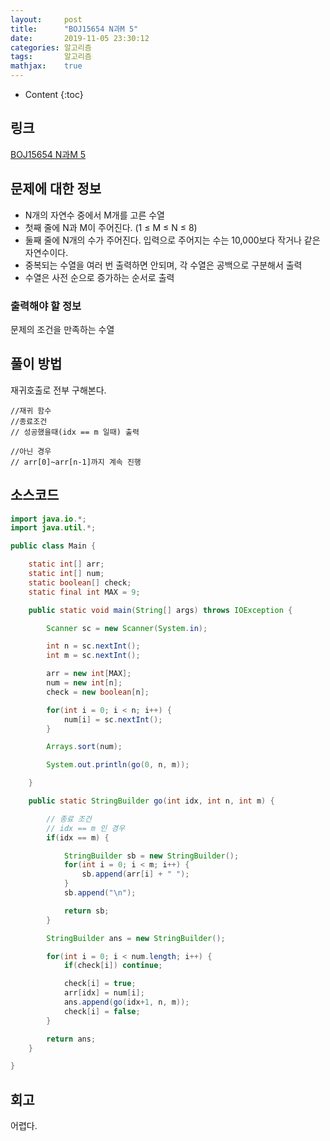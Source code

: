 ```yaml
---
layout:     post
title:      "BOJ15654 N과M 5"
date:       2019-11-05 23:30:12
categories: 알고리즘
tags:       알고리즘
mathjax:    true
---
```


* Content
{:toc}

## 링크

[BOJ15654 N과M 5](https://www.acmicpc.net/problem/15654)



## 문제에 대한 정보

- N개의 자연수 중에서 M개를 고른 수열
- 첫째 줄에 N과 M이 주어진다. (1 ≤ M ≤ N ≤ 8)
- 둘째 줄에 N개의 수가 주어진다. 입력으로 주어지는 수는 10,000보다 작거나 같은 자연수이다.
- 중복되는 수열을 여러 번 출력하면 안되며, 각 수열은 공백으로 구분해서 출력
- 수열은 사전 순으로 증가하는 순서로 출력

### 출력해야 할 정보

문제의 조건을 만족하는 수열

## 풀이 방법

재귀호출로 전부 구해본다.

```text
//재귀 함수
//종료조건
// 성공했을때(idx == m 일때) 출력

//아닌 경우
// arr[0]~arr[n-1]까지 계속 진행
```

## 소스코드

```java
import java.io.*;
import java.util.*;

public class Main {

	static int[] arr;
	static int[] num;
	static boolean[] check;
	static final int MAX = 9;

	public static void main(String[] args) throws IOException {

		Scanner sc = new Scanner(System.in);

		int n = sc.nextInt();
		int m = sc.nextInt();

		arr = new int[MAX];
		num = new int[n];
		check = new boolean[n];

		for(int i = 0; i < n; i++) {
			num[i] = sc.nextInt();
		}

		Arrays.sort(num);

		System.out.println(go(0, n, m));

	}

	public static StringBuilder go(int idx, int n, int m) {

		// 종료 조건
		// idx == m 인 경우
		if(idx == m) {

			StringBuilder sb = new StringBuilder();
			for(int i = 0; i < m; i++) {
				sb.append(arr[i] + " ");
			}
			sb.append("\n");

			return sb;
		}

		StringBuilder ans = new StringBuilder();

		for(int i = 0; i < num.length; i++) {
			if(check[i]) continue;

			check[i] = true;
			arr[idx] = num[i];
			ans.append(go(idx+1, n, m));
			check[i] = false;
		}

		return ans;
	}

}
```

## 회고

어렵다.
